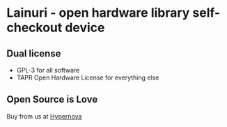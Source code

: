 # Lainuri - open hardware library self-checkout device

## Dual license

- GPL-3 for all software
- TAPR Open Hardware License for everything else

## Open Source is Love

Buy from us at [Hypernova](https://www.hypernova.fi/lainuri-self-checkout-machine/)
